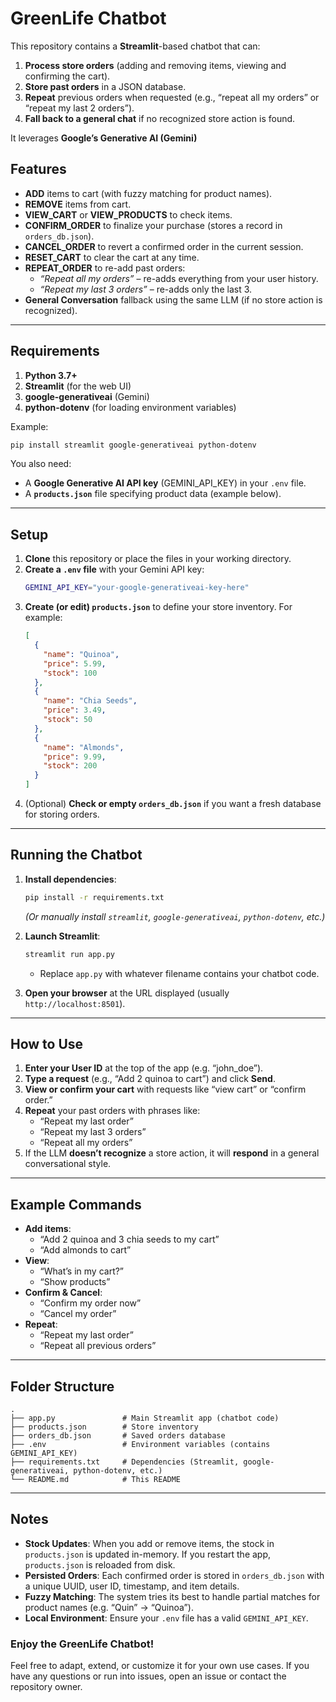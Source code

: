 # GreenLife Chatbot

This repository contains a **Streamlit**-based chatbot that can:

1. **Process store orders** (adding and removing items, viewing and confirming the cart).  
2. **Store past orders** in a JSON database.  
3. **Repeat** previous orders when requested (e.g., “repeat all my orders” or “repeat my last 2 orders”).  
4. **Fall back to a general chat** if no recognized store action is found.

It leverages **Google’s Generative AI (Gemini)** 
## Features

- **ADD** items to cart (with fuzzy matching for product names).  
- **REMOVE** items from cart.  
- **VIEW_CART** or **VIEW_PRODUCTS** to check items.  
- **CONFIRM_ORDER** to finalize your purchase (stores a record in `orders_db.json`).  
- **CANCEL_ORDER** to revert a confirmed order in the current session.  
- **RESET_CART** to clear the cart at any time.  
- **REPEAT_ORDER** to re-add past orders:
  - *“Repeat all my orders”* – re-adds everything from your user history.  
  - *“Repeat my last 3 orders”* – re-adds only the last 3.  
- **General Conversation** fallback using the same LLM (if no store action is recognized).

---

## Requirements

1. **Python 3.7+**  
2. **Streamlit** (for the web UI)  
3. **google-generativeai** (Gemini)  
4. **python-dotenv** (for loading environment variables)  

Example:

```bash
pip install streamlit google-generativeai python-dotenv
```

You also need:

- A **Google Generative AI API key** (GEMINI_API_KEY) in your `.env` file.
- A **`products.json`** file specifying product data (example below).

---

## Setup

1. **Clone** this repository or place the files in your working directory.  
2. **Create a `.env` file** with your Gemini API key:
   ```bash
   GEMINI_API_KEY="your-google-generativeai-key-here"
   ```
3. **Create (or edit) `products.json`** to define your store inventory. For example:
   ```json
   [
     {
       "name": "Quinoa",
       "price": 5.99,
       "stock": 100
     },
     {
       "name": "Chia Seeds",
       "price": 3.49,
       "stock": 50
     },
     {
       "name": "Almonds",
       "price": 9.99,
       "stock": 200
     }
   ]
   ```
4. (Optional) **Check or empty `orders_db.json`** if you want a fresh database for storing orders.

---

## Running the Chatbot

1. **Install dependencies**:
   ```bash
   pip install -r requirements.txt
   ```
   *(Or manually install `streamlit`, `google-generativeai`, `python-dotenv`, etc.)*

2. **Launch Streamlit**:
   ```bash
   streamlit run app.py
   ```
   - Replace `app.py` with whatever filename contains your chatbot code.

3. **Open your browser** at the URL displayed (usually `http://localhost:8501`).

---

## How to Use

1. **Enter your User ID** at the top of the app (e.g. “john_doe”).  
2. **Type a request** (e.g., “Add 2 quinoa to cart”) and click **Send**.  
3. **View or confirm your cart** with requests like “view cart” or “confirm order.”  
4. **Repeat** your past orders with phrases like:
   - “Repeat my last order”  
   - “Repeat my last 3 orders”  
   - “Repeat all my orders”  
5. If the LLM **doesn’t recognize** a store action, it will **respond** in a general conversational style.

---

## Example Commands

- **Add items**:  
  - “Add 2 quinoa and 3 chia seeds to my cart”  
  - “Add almonds to cart”  
- **View**:  
  - “What’s in my cart?”  
  - “Show products”  
- **Confirm & Cancel**:  
  - “Confirm my order now”  
  - “Cancel my order”  
- **Repeat**:  
  - “Repeat my last order”  
  - “Repeat all previous orders”  

---

## Folder Structure

```
.
├── app.py               # Main Streamlit app (chatbot code)
├── products.json        # Store inventory
├── orders_db.json       # Saved orders database
├── .env                 # Environment variables (contains GEMINI_API_KEY)
├── requirements.txt     # Dependencies (Streamlit, google-generativeai, python-dotenv, etc.)
└── README.md            # This README
```

---

## Notes

- **Stock Updates**: When you add or remove items, the stock in `products.json` is updated in-memory. If you restart the app, `products.json` is reloaded from disk.  
- **Persisted Orders**: Each confirmed order is stored in `orders_db.json` with a unique UUID, user ID, timestamp, and item details.  
- **Fuzzy Matching**: The system tries its best to handle partial matches for product names (e.g. “Quin” → “Quinoa”).  
- **Local Environment**: Ensure your `.env` file has a valid `GEMINI_API_KEY`.

### Enjoy the GreenLife Chatbot!

Feel free to adapt, extend, or customize it for your own use cases. If you have any questions or run into issues, open an issue or contact the repository owner.
